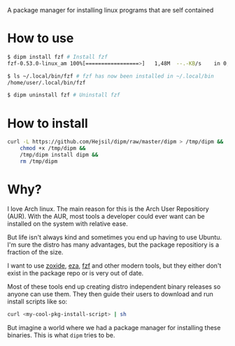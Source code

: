 A package manager for installing linux programs that are self contained

# How to use

```sh
$ dipm install fzf # Install fzf
fzf-0.53.0-linux_am 100%[=================>]   1,48M  --.-KB/s    in 0,07s

$ ls ~/.local/bin/fzf # fzf has now been installed in ~/.local/bin
/home/user/.local/bin/fzf

$ dipm uninstall fzf # Uninstall fzf
```

# How to install

```sh
curl -L https://github.com/Hejsil/dipm/raw/master/dipm > /tmp/dipm &&
    chmod +x /tmp/dipm &&
    /tmp/dipm install dipm &&
    rm /tmp/dipm
```

# Why?

I love Arch linux. The main reason for this is the Arch User Repositiory (AUR). With the AUR, most
tools a developer could ever want can be installed on the system with relative ease.

But life isn't always kind and sometimes you end up having to use Ubuntu. I'm sure the distro has
many advantages, but the package repositiory is a fraction of the size.

I want to use [zoxide](https://github.com/ajeetdsouza/zoxide),
[eza](https://github.com/eza-community/eza), [fzf](https://github.com/junegunn/fzf) and other modern
tools, but they either don't exist in the package repo or is very out of date.

Most of these tools end up creating distro independent binary releases so anyone can use them. They
then guide their users to download and run install scripts like so:

```sh
curl <my-cool-pkg-install-script> | sh
```

But imagine a world where we had a package manager for installing these binaries. This is what `dipm`
tries to be.
